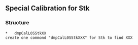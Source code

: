 
##   Special Calibration for Stk

###  Structure

    *   dmpCalL0SStkXX
    create one commond "dmpCalL0SStkXXX" for Stk to find XXX
